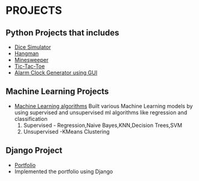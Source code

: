 # PROJECTS
## Python Projects that includes
* [Dice Simulator](https://github.com/priya606/PROJECTS/tree/main/PYTHON%20PROJECTS/Dice%20Simulator)
* [Hangman](https://github.com/priya606/PROJECTS/tree/main/PYTHON%20PROJECTS/HANGMAN)
* [Minesweeper](https://github.com/priya606/PROJECTS/tree/main/PYTHON%20PROJECTS/Minesweeper)
* [Tic-Tac-Toe](https://github.com/priya606/PROJECTS/tree/main/PYTHON%20PROJECTS/Tic-Tac-Toe)
* [Alarm Clock Generator using GUI](https://github.com/priya606/PROJECTS/blob/main/PYTHON%20PROJECTS/Alarm%20Clock%20Generator/new3.py)
## Machine Learning Projects
* [Machine Learning algorithms](https://github.com/priya606/PROJECTS/tree/main/MACHINE%20LEARNING%20PROJECTS)
Built various Machine Learning models by using supervised and unsupervised ml algorithms like regression and classification
   1. Supervised - Regression,Naive Bayes,KNN,Decision Trees,SVM
   2. Unsupervised -KMeans Clustering
  
## Django Project
* [Portfolio](https://github.com/priya606/PROJECTS/tree/main/DJANGO%20PROJECTS)
* Implemented the portfolio using Django
